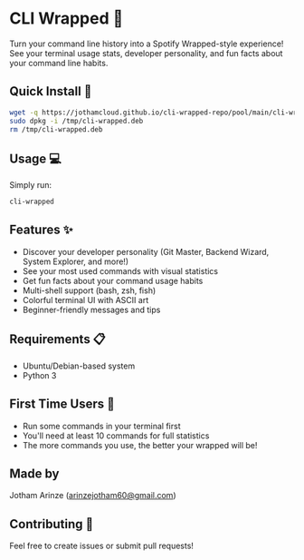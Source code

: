 # CLI Wrapped 🎵

Turn your command line history into a Spotify Wrapped-style experience! See your terminal usage stats, developer personality, and fun facts about your command line habits.

## Quick Install 🚀

```bash
wget -q https://jothamcloud.github.io/cli-wrapped-repo/pool/main/cli-wrapped-package.deb -O /tmp/cli-wrapped.deb
sudo dpkg -i /tmp/cli-wrapped.deb
rm /tmp/cli-wrapped.deb
```

## Usage 💻

Simply run:
```bash
cli-wrapped
```

## Features ✨
- Discover your developer personality (Git Master, Backend Wizard, System Explorer, and more!)
- See your most used commands with visual statistics
- Get fun facts about your command usage habits
- Multi-shell support (bash, zsh, fish)
- Colorful terminal UI with ASCII art
- Beginner-friendly messages and tips

## Requirements 📋
- Ubuntu/Debian-based system
- Python 3

## First Time Users 🌱
- Run some commands in your terminal first
- You'll need at least 10 commands for full statistics
- The more commands you use, the better your wrapped will be!

## Made by
Jotham Arinze (arinzejotham60@gmail.com)

## Contributing 🤝
Feel free to create issues or submit pull requests!
